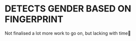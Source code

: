 # DETECTS GENDER BASED ON FINGERPRINT
Not finalised a lot more work to go on, but lacking with time🥲
